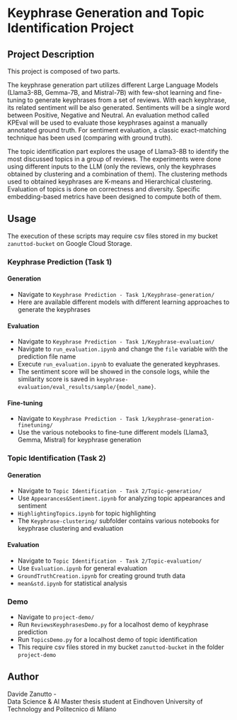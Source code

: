 # Keyphrase Generation and Topic Identification Project

## Project Description

This project is composed of two parts. 

The keyphrase generation part utilizes different Large Language Models (Llama3-8B, Gemma-7B, and Mistral-7B) with few-shot learning and fine-tuning to generate keyphrases from a set of reviews. With each keyphrase, its related sentiment will be also generated. Sentiments will be a single word between Positive, Negative and Neutral. An evaluation method called KPEval will be used to evaluate those keyphrases against a manually annotated ground truth. For sentiment evaluation, a classic exact-matching technique has been used (comparing with ground truth).

The topic identification part explores the usage of Llama3-8B to identify the most discussed topics in a group of reviews. The experiments were done using different inputs to the LLM (only the reviews, only the keyphrases obtained by clustering and a combination of them). The clustering methods used to obtained keyphrases are K-means and Hierarchical clustering. Evaluation of topics is done on correctness and diversity. Specific embedding-based metrics have been designed to compute both of them.


## Usage

The execution of these scripts may require csv files stored in my bucket `zanuttod-bucket` on Google Cloud Storage.

### Keyphrase Prediction (Task 1)

#### Generation
- Navigate to `Keyphrase Prediction - Task 1/Keyphrase-generation/`
- Here are available different models with different learning approaches to generate the keyphrases


#### Evaluation
- Navigate to `Keyphrase Prediction - Task 1/Keyphrase-evaluation/`
- Navigate to `run_evaluation.ipynb` and change the `file` variable with the prediction file name
- Execute `run_evaluation.ipynb` to evaluate the generated keyphrases.
- The sentiment score will be showed in the console logs, while the similarity score is saved in `keyphrase-evaluation/eval_results/sample/{model_name}`.


#### Fine-tuning
- Navigate to `Keyphrase Prediction - Task 1/keyphrase-generation-finetuning/`
- Use the various notebooks to fine-tune different models (Llama3, Gemma, Mistral) for keyphrase generation


### Topic Identification (Task 2)

#### Generation
- Navigate to `Topic Identification - Task 2/Topic-generation/`
- Use `Appearances&Sentiment.ipynb` for analyzing topic appearances and sentiment
- `HighlightingTopics.ipynb` for topic highlighting
- The `Keyphrase-clustering/` subfolder contains various notebooks for keyphrase clustering and evaluation


#### Evaluation
- Navigate to `Topic Identification - Task 2/Topic-evaluation/`
- Use `Evaluation.ipynb` for general evaluation
- `GroundTruthCreation.ipynb` for creating ground truth data
- `mean&std.ipynb` for statistical analysis


### Demo
- Navigate to `project-demo/`
- Run `ReviewsKeyphrasesDemo.py` for a localhost demo of keyphrase prediction
- Run `TopicsDemo.py` for a localhost demo of topic identification
- This require csv files stored in my bucket `zanuttod-bucket` in the folder `project-demo`  

## Author

Davide Zanutto -<br>Data Science & AI Master thesis student at Eindhoven University of Technology and Politecnico di Milano